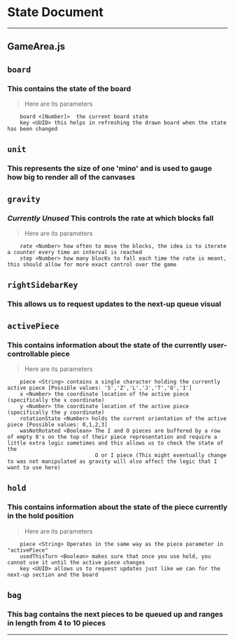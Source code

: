 # State Document
---
## GameArea.js

`board`
-
### This contains the state of the board
> Here are its parameters
```
    board <[Number]>  the current board state
    key <UUID> this helps in refreshing the drawn board when the state has been changed
```

`unit`
-
### This represents the size of one 'mino' and is used to gauge how big to render all of the canvases

`gravity`
-
### *Currently Unused* This controls the rate at which blocks fall
> Here are its parameters
```
    rate <Number> how often to move the blocks, the idea is to iterate a counter every time an interval is reached
    step <Number> how many blocKs to fall each time the rate is meant, this should allow for more exact control over the game
```

`rightSidebarKey`
-
### This allows us to request updates to the next-up queue visual

`activePiece`
-
### This contains information about the state of the currently user-controllable piece
> Here are its parameters
```
    piece <String> contains a single character holding the currently active piece [Possible values: 'S','Z','L','J','T','O','I']
    x <Number> the coordinate location of the active piece (specifically the x coordinate)
    y <Number> the coordinate location of the active piece (specifically the y coordinate)
    rotationState <Number> holds the current orientation of the active piece [Possible values: 0,1,2,3]
    wasNotRotated <Boolean> The I and O pieces are buffered by a row of empty 0's on the top of their piece representation and require a little extra logic sometimes and this allows us to check the state of the 
                            O or I piece (This might eventually change to was not manipulated as gravity will also affect the logic that I want to use here)
```

`hold`
-
### This contains information about the state of the piece currently in the hold position
> Here are its parameters
```
    piece <String> Operates in the same way as the piece parameter in "activePiece"
    usedThisTurn <Boolean> makes sure that once you use hold, you cannot use it until the active piece changes
    key <UUID> allows us to request updates just like we can for the next-up section and the board
```

`bag`
-
### This bag contains the next pieces to be queued up and ranges in length from 4 to 10 pieces

---
